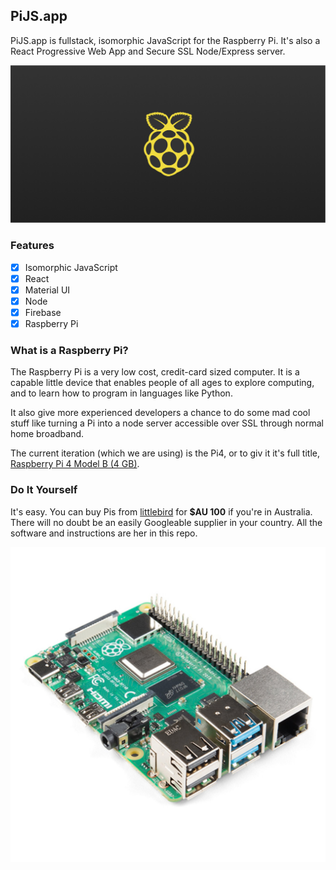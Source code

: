 ## PiJS.app

PiJS.app is fullstack, isomorphic JavaScript for the Raspberry Pi. 
It's also a React Progressive Web App and Secure SSL Node/Express server.

![PiJS](react/public/png/twitter-card.png "PiJS")

### Features

- [x] Isomorphic JavaScript
- [x] React
- [x] Material UI
- [x] Node
- [x] Firebase
- [x] Raspberry Pi

### What is a Raspberry Pi?

The Raspberry Pi is a very low cost, credit-card sized computer. It is a capable little device that enables people of all ages to explore computing, and to learn how to program in languages like Python.

It also give more experienced developers a chance to do some mad cool stuff like turning a Pi into a node server accessible over SSL through normal home broadband.

The current iteration (which we are using) is the Pi4, or to giv it it's full title, [Raspberry Pi 4 Model B (4 GB)](https://www.littlebird.com.au/products/raspberry-pi-4-model-b-4-gb).

### Do It Yourself

It's easy. You can buy Pis from [littlebird](https://www.littlebird.com.au/) for **\$AU 100** if you're in Australia. There will no doubt be an easily Googleable supplier in your country. All the software and instructions are her in this repo.

![Rapberry Pi 4](react/public/jpg/Pi_4_Model_B__4_GB.jpg "Rapberry Pi 4")
